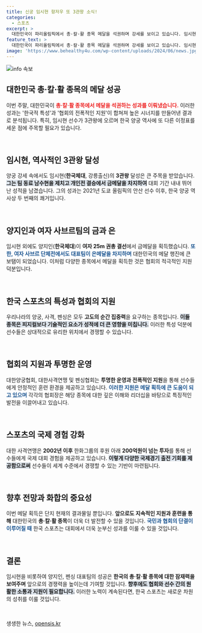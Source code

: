 ```yaml
---
title: 신궁 임시현 항저우 또 3관왕 소식!
categories:
  - 스포츠
excerpt: >
  대한민국이 파리올림픽에서 총·칼·활 종목 메달을 석권하며 강세를 보이고 있습니다. 임시현은 여자 양궁에서 단체, 혼성, 개인전 3관왕의 영예를 안았고, 양지인도 25m 권총에서 금메달을 획득했습니다. 협회의 전폭적 지원이 이러한 성과를 이끌어냈다는 분석이 주목받고 있습니다.
feature_text: >
  대한민국이 파리올림픽에서 총·칼·활 종목 메달을 석권하며 강세를 보이고 있습니다. 임시현은 여자 양궁에서 단체, 혼성, 개인전 3관왕의 영예를 안았고, 양지인도 25m 권총에서 금메달을 획득했습니다. 협회의 전폭적 지원이 이러한 성과를 이끌어냈다는 분석이 주목받고 있습니다.
image: 'https://www.behealthy4u.com/wp-content/uploads/2024/06/news.jpg'
---
```


<p><img src="https://www.behealthy4u.com/wp-content/uploads/2024/06/news.jpg" alt="info 속보" /></p>

<h2 data-ke-size="size26">대한민국 총·칼·활 종목의 메달 성공</h2>

<p data-ke-size="size16">이번 주말, 대한민국이 <b><span style="color: #ee2323;">총·칼·활 종목에서 메달을 석권하는 성과를 이뤄냈습니다.</span></b> 이러한 성과는 '한국적 특성'과 '협회의 전폭적인 지원'이 합쳐져 높은 시너지를 만들어낸 결과로 분석됩니다. 특히, 임시현 선수가 3관왕에 오르며 한국 양궁 역사에 또 다른 이정표를 세운 점에 주목할 필요가 있습니다.</p>

<p data-ke-size="size16">&nbsp;</p>

<h2 data-ke-size="size26">임시현, 역사적인 3관왕 달성</h2>

<p data-ke-size="size16">양궁 강세 속에서도 임시현(<b>한국체대</b>, 강릉출신)의 <b>3관왕</b> 달성은 큰 주목을 받았습니다. <b><span style="background-color: #21538527;">그는 팀 동료 남수현을 제치고 개인전 결승에서 금메달을 차지하여</span></b> 대회 기간 내내 뛰어난 성적을 남겼습니다. 그의 성과는 2021년 도쿄 올림픽의 안산 선수 이후, 한국 양궁 역사상 두 번째의 쾌거입니다.</p>

<p data-ke-size="size16">&nbsp;</p>

<h2 data-ke-size="size26">양지인과 여자 사브르팀의 금과 은</h2>

<p data-ke-size="size16">임시현 외에도 양지인(<b>한국체대</b>)이 <b>여자 25m 권총 결선</b>에서 금메달을 획득했습니다. <b><span style="color: #1a5490;">또한, 여자 사브르 단체전에서도 대표팀이 은메달을 차지하며</span></b> 대한민국의 메달 행진에 큰 보탬이 되었습니다. 이처럼 다양한 종목에서 메달을 획득한 것은 협회의 적극적인 지원 덕분입니다.</p>

<p data-ke-size="size16">&nbsp;</p>

<h2 data-ke-size="size26">한국 스포츠의 특성과 협회의 지원</h2>

<p data-ke-size="size16">우리나라의 양궁, 사격, 펜싱은 모두 <b>고도의 순간 집중력</b>을 요구하는 종목입니다. <b><span style="background-color: #21538527;">이들 종목은 피지컬보다 기술적인 요소가 성적에 더 큰 영향을 미칩니다.</span></b> 이러한 특성 덕분에 선수들은 상대적으로 유리한 위치에서 경쟁할 수 있습니다.</p>

<p data-ke-size="size16">&nbsp;</p>

<h2 data-ke-size="size26">협회의 지원과 투명한 운영</h2>

<p data-ke-size="size16">대한양궁협회, 대한사격연맹 및 펜싱협회는 <b>투명한 운영과 전폭적인 지원</b>을 통해 선수들에게 안정적인 훈련 환경을 제공하고 있습니다. <b><span style="color: #1a5490;">이러한 지원은 메달 획득에 큰 도움이 되고 있으며</span></b> 각각의 협회장은 해당 종목에 대한 깊은 이해와 리더십을 바탕으로 특징적인 발전을 이끌어내고 있습니다.</p>

<p data-ke-size="size16">&nbsp;</p>

<h2 data-ke-size="size26">스포츠의 국제 경험 강화</h2>

<p data-ke-size="size16">대한 사격연맹은 <b>2002년 이후</b> 한화그룹의 후원 아래 <b>200억원이 넘는 투자</b>를 통해 선수들에게 국제 대회 경험을 제공하고 있습니다. <b><span style="background-color: #21538527;">이렇게 다양한 국제경기 출전 기회를 제공함으로써</span></b> 선수들이 세계 수준에서 경쟁할 수 있는 기반이 마련됩니다.</p>

<p data-ke-size="size16">&nbsp;</p>

<h2 data-ke-size="size26">향후 전망과 화합의 중요성</h2>

<p data-ke-size="size16">이번 메달 획득은 단지 현재의 결과물일 뿐입니다. <b>앞으로도 지속적인 지원과 훈련을 통해</b> 대한민국의 <b>총·칼·활 종목</b>이 더욱 더 발전할 수 있을 것입니다. <b><span style="color: #1a5490;">국민과 협회의 단결이 이루어질 때</span></b> 한국 스포츠는 대회에서 더욱 눈부신 성과를 이룰 수 있을 것입니다.</p>

<p data-ke-size="size16">&nbsp;</p>

<h2 data-ke-size="size26">결론</h2>

<p data-ke-size="size16">임시현을 비롯하여 양지인, 펜싱 대표팀의 성공은 <b>한국의 총·칼·활 종목에 대한 잠재력을 보여주며</b> 앞으로의 경쟁력을 높이는데 기여할 것입니다. <b><span style="background-color: #21538527;">향후에도 협회와 선수 간의 원활한 소통과 지원이 필요합니다.</span></b> 이러한 노력이 계속된다면, 한국 스포츠는 새로운 차원의 성취를 이룰 것입니다.</p>

<p data-ke-size="size16">&nbsp;</p>
생생한 뉴스, <a href="https://opensis.kr" rel="dofollow">opensis.kr</a>



